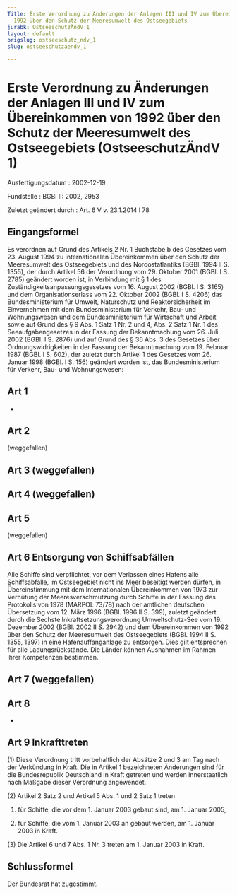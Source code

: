 ```yaml
---
Title: Erste Verordnung zu Änderungen der Anlagen III und IV zum Übereinkommen von
  1992 über den Schutz der Meeresumwelt des Ostseegebiets
jurabk: OstseeschutzÄndV 1
layout: default
origslug: ostseeschutz_ndv_1
slug: ostseeschutzaendv_1

---
```


# Erste Verordnung zu Änderungen der Anlagen III und IV zum Übereinkommen von 1992 über den Schutz der Meeresumwelt des Ostseegebiets (OstseeschutzÄndV 1)

Ausfertigungsdatum
:   2002-12-19

Fundstelle
:   BGBl II: 2002, 2953

Zuletzt geändert durch
:   Art. 6 V v. 23.1.2014 I 78


## Eingangsformel

Es verordnen
auf Grund des Artikels 2 Nr. 1 Buchstabe b des Gesetzes vom 23. August
1994 zu internationalen Übereinkommen über den Schutz der Meeresumwelt
des Ostseegebiets und des Nordostatlantiks (BGBl. 1994 II S. 1355),
der durch Artikel 56 der Verordnung vom 29. Oktober 2001 (BGBl. I S.
2785) geändert worden ist, in Verbindung mit § 1 des
Zuständigkeitsanpassungsgesetzes vom 16. August 2002 (BGBl. I S. 3165)
und dem Organisationserlass vom 22. Oktober 2002 (BGBl. I S. 4206) das
Bundesministerium für Umwelt, Naturschutz und Reaktorsicherheit im
Einvernehmen mit dem Bundesministerium für Verkehr, Bau- und
Wohnungswesen und dem Bundesministerium für Wirtschaft und Arbeit
sowie
auf Grund des § 9 Abs. 1 Satz 1 Nr. 2 und 4, Abs. 2 Satz 1 Nr. 1 des
Seeaufgabengesetzes in der Fassung der Bekanntmachung vom 26. Juli
2002 (BGBl. I S. 2876) und auf Grund des § 36 Abs. 3 des Gesetzes über
Ordnungswidrigkeiten in der Fassung der Bekanntmachung vom 19. Februar
1987 (BGBl. I S. 602), der zuletzt durch Artikel 1 des Gesetzes vom
26\. Januar 1998 (BGBl. I S. 156) geändert worden ist, das
Bundesministerium für Verkehr, Bau- und Wohnungswesen:


## Art 1

-


## Art 2

(weggefallen)


## Art 3 (weggefallen)



## Art 4 (weggefallen)



## Art 5

(weggefallen)


## Art 6 Entsorgung von Schiffsabfällen

Alle Schiffe sind verpflichtet, vor dem Verlassen eines Hafens alle
Schiffsabfälle, im Ostseegebiet nicht ins Meer beseitigt werden
dürfen, in Übereinstimmung mit dem Internationalen Übereinkommen von
1973 zur Verhütung der Meeresverschmutzung durch Schiffe in der
Fassung des Protokolls von 1978 (MARPOL 73/78) nach der amtlichen
deutschen Übersetzung vom 12. März 1996 (BGBl. 1996 II S. 399),
zuletzt geändert durch die Sechste Inkraftsetzungsverordnung
Umweltschutz-See vom 19. Dezember 2002 (BGBl. 2002 II S. 2942) und dem
Übereinkommen von 1992 über den Schutz der Meeresumwelt des
Ostseegebiets (BGBl. 1994 II S. 1355, 1397) in eine Hafenauffanganlage
zu entsorgen. Dies gilt entsprechen für alle Ladungsrückstände. Die
Länder können Ausnahmen im Rahmen ihrer Kompetenzen bestimmen.


## Art 7 (weggefallen)



## Art 8

-


## Art 9 Inkrafttreten

(1) Diese Verordnung tritt vorbehaltlich der Absätze 2 und 3 am Tag
nach der Verkündung in Kraft. Die in Artikel 1 bezeichneten Änderungen
sind für die Bundesrepublik Deutschland in Kraft getreten und werden
innerstaatlich nach Maßgabe dieser Verordnung angewendet.

(2) Artikel 2 Satz 2 und Artikel 5 Abs. 1 und 2 Satz 1 treten

1.  für Schiffe, die vor dem 1. Januar 2003 gebaut sind, am 1. Januar
    2005,


2.  für Schiffe, die vom 1. Januar 2003 an gebaut werden, am 1. Januar
    2003 in Kraft.




(3) Die Artikel 6 und 7 Abs. 1 Nr. 3 treten am 1. Januar 2003 in
Kraft.


## Schlussformel

Der Bundesrat hat zugestimmt.

